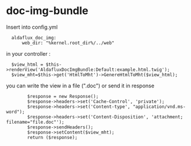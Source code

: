 # doc-img-bundle

Insert into config.yml
~~~~
  aldaflux_doc_img:
      web_dir: "%kernel.root_dir%/../web"
 ~~~~
in your controller : 
~~~~
  $view_html = $this->renderView('AldafluxDocImgBundle:Default:example.html.twig');
  $view_mht=$this->get('HtmlToMht')->GenereHtmlToMht($view_html);
~~~~  
you can write the view in a file (".doc") or send it in response

~~~~
        $response = new Response();
        $response->headers->set('Cache-Control', 'private');
        $response->headers->set('Content-type', "application/vnd.ms-word");
        $response->headers->set('Content-Disposition', 'attachment; filename="file.doc"');
        $response->sendHeaders();
        $response->setContent($view_mht);
        return ($response);

~~~~

